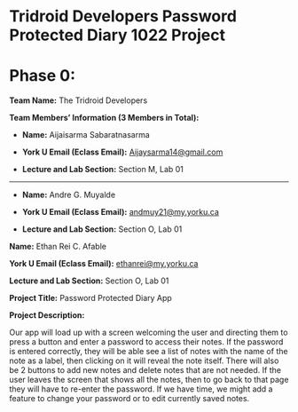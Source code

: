 # Tridroid Developers Password Protected Diary 1022 Project
# Phase 0:
__Team Name:__ The Tridroid Developers  

__Team Members’ Information (3 Members in Total):__

 - __Name:__ Aijaisarma Sabaratnasarma  

 - __York U Email (Eclass Email):__ Aijaysarma14@gmail.com  
 
 - __Lecture and Lab Section:__ Section M, Lab 01   

--- 

 - __Name:__ Andre G. Muyalde 

  - __York U Email (Eclass Email):__ andmuy21@my.yorku.ca   

 - __Lecture and Lab Section:__ Section O, Lab 01   

 

__Name:__ Ethan Rei C. Afable   

__York U Email (Eclass Email):__ ethanrei@my.yorku.ca  

__Lecture and Lab Section:__ Section O, Lab 01   

__Project Title:__ Password Protected Diary App 

__Project Description:__

Our app will load up with a screen welcoming the user and directing them to press a button and enter a password to access their notes. If the password is entered correctly, they will be able see a list of notes with the name of the note as a label, then clicking on it will reveal the note itself. There will also be 2 buttons to add new notes and delete notes that are not needed. If the user leaves the screen that shows all the notes, then to go back to that page they will have to re-enter the password. If we have time, we might add a feature to change your password or to edit currently saved notes.   
